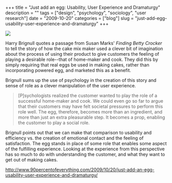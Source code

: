 +++
title = "Just add an egg: Usability, User Experience and Dramaturgy"
description = ""
tags = ["design", "psychology", "sociology", "user research"]
date = "2009-10-20"
categories = ["blog"]
slug = "just-add-egg-usability-user-experience-and-dramaturgy"
+++



  <div class="notebook-screenshot"><a href="http://www.90percentofeverything.com/2009/10/20/just-add-an-egg-usability-user-experience-and-dramaturgy/"><img src="/media/bluga/wt4addf12b507b3.jpg"/></a></div><p>Harry Brignull quotes a passage from Susan Marks' <em>Finding Betty Crocker</em> to tell the story of how the cake mix maker used a clever bit of imagination about the process of using their product to give customers the feeling of playing a desirable role--that of home-maker and cook. They did this by simply requiring that real eggs be used in making cakes, rather than incorporating powered egg, and marketed this as a benefit. </p>
<p>Brignull sums up the use of psychology in the creation of this story and sense of role as a clever manipulation of the user experience.</p>
<blockquote><p>[P]sychologists realized the customer wanted to play the role of a successful home-maker and cook. We could even go so far to argue that their customers may have felt societal pressures to perform this role well. The egg, therefore, becomes more than an ingredient, and more than just an extra pleasurable step. It becomes a prop, enabling the customer to play a social role.</p></blockquote>
<p>Brignull points out that we can make that comparison to usability and efficiency vs. the creation of emotional contact and the feeling of satisfaction. The egg stands in place of some role that enables some aspect of the fulfilling experience. Looking at the experience from this perspective has so much to do with understanding the customer, and what they want to get out of making cakes.</p>
    
  <a href="http://www.90percentofeverything.com/2009/10/20/just-add-an-egg-usability-user-experience-and-dramaturgy/">http://www.90percentofeverything.com/2009/10/20/just-add-an-egg-usability-user-experience-and-dramaturgy/</a>
